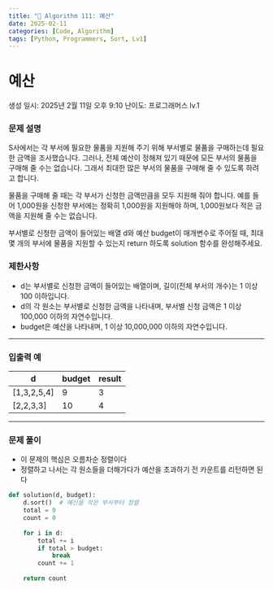 ```yaml
---
title: "🧠 Algorithm 111: 예산"
date: 2025-02-11
categories: [Code, Algorithm]
tags: [Python, Programmers, Sort, Lv1]
---
```


# 예산

생성 일시: 2025년 2월 11일 오후 9:10
난이도: 프로그래머스 lv.1

### **문제 설명**

S사에서는 각 부서에 필요한 물품을 지원해 주기 위해 부서별로 물품을 구매하는데 필요한 금액을 조사했습니다. 그러나, 전체 예산이 정해져 있기 때문에 모든 부서의 물품을 구매해 줄 수는 없습니다. 그래서 최대한 많은 부서의 물품을 구매해 줄 수 있도록 하려고 합니다.

물품을 구매해 줄 때는 각 부서가 신청한 금액만큼을 모두 지원해 줘야 합니다. 예를 들어 1,000원을 신청한 부서에는 정확히 1,000원을 지원해야 하며, 1,000원보다 적은 금액을 지원해 줄 수는 없습니다.

부서별로 신청한 금액이 들어있는 배열 d와 예산 budget이 매개변수로 주어질 때, 최대 몇 개의 부서에 물품을 지원할 수 있는지 return 하도록 solution 함수를 완성해주세요.

### 제한사항

- d는 부서별로 신청한 금액이 들어있는 배열이며, 길이(전체 부서의 개수)는 1 이상 100 이하입니다.
- d의 각 원소는 부서별로 신청한 금액을 나타내며, 부서별 신청 금액은 1 이상 100,000 이하의 자연수입니다.
- budget은 예산을 나타내며, 1 이상 10,000,000 이하의 자연수입니다.

---

### 입출력 예

| d | budget | result |
| --- | --- | --- |
| [1,3,2,5,4] | 9 | 3 |
| [2,2,3,3] | 10 | 4 |

---

### 문제 풀이

- 이 문제의 핵심은 오름차순 정렬이다
- 정렬하고 나서는 각 원소들을 더해가다가 예산을 초과하기 전 카운트를 리턴하면 된다

```python
def solution(d, budget):
    d.sort()  # 예산을 작은 부서부터 정렬
    total = 0
    count = 0
    
    for i in d:
        total += i
        if total > budget:
            break
        count += 1
        
    return count

```